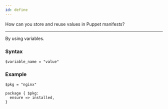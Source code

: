 ```yaml
---
id: define
---
```


How can you store and reuse values in Puppet manifests?

---

By using variables.

### Syntax
```puppet
$variable_name = "value"
```

### Example
```puppet
$pkg = "nginx"

package { $pkg:
  ensure => installed,
}
```
